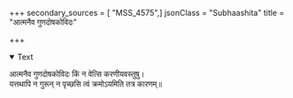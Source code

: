+++
secondary_sources = [ "MSS_4575",]
jsonClass = "Subhaashita"
title = "आत्मनैव गुणदोषकोविदः"

+++

<details open><summary>Text</summary>

आत्मनैव गुणदोषकोविदः किं न वेत्सि करणीयवस्तुषु।  
यत्तथापि न गुरून् न पृच्छसि त्वं क्रमोऽयमिति तत्र कारणम्॥
</details>
